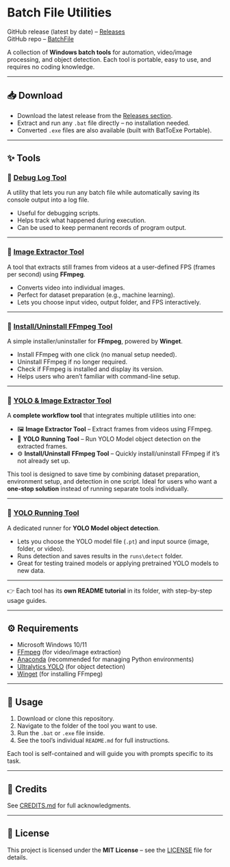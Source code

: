 # Batch File Utilities

GitHub release (latest by date) – [Releases](https://github.com/kerklangsi/BatchFile/releases)  
GitHub repo – [BatchFile](https://github.com/kerklangsi/BatchFile)

A collection of **Windows batch tools** for automation, video/image processing, and object detection. Each tool is portable, easy to use, and requires no coding knowledge.

---

## 📥 Download

* Download the latest release from the [Releases section](https://github.com/kerklangsi/BatchFile/releases).
* Extract and run any `.bat` file directly – no installation needed.
* Converted `.exe` files are also available (built with BatToExe Portable).

---

## ✨ Tools

### 🔹 [Debug Log Tool](DebugLog_Tool/README.md)

A utility that lets you run any batch file while automatically saving its console output into a log file.

* Useful for debugging scripts.
* Helps track what happened during execution.
* Can be used to keep permanent records of program output.

---

### 🔹 [Image Extractor Tool](ImageExtractor_Tool/README.md)

A tool that extracts still frames from videos at a user-defined FPS (frames per second) using **FFmpeg**.

* Converts video into individual images.
* Perfect for dataset preparation (e.g., machine learning).
* Lets you choose input video, output folder, and FPS interactively.

---

### 🔹 [Install/Uninstall FFmpeg Tool](Ffmpeg_Tool/README.md)

A simple installer/uninstaller for **FFmpeg**, powered by **Winget**.

* Install FFmpeg with one click (no manual setup needed).
* Uninstall FFmpeg if no longer required.
* Check if FFmpeg is installed and display its version.
* Helps users who aren’t familiar with command-line setup.

---

### 🔹 [YOLO & Image Extractor Tool](YOLOExtractor_Tool/README.md)

A **complete workflow tool** that integrates multiple utilities into one:

* 🖼 **Image Extractor Tool** – Extract frames from videos using FFmpeg.
* 🤖 **YOLO Running Tool** – Run YOLO Model object detection on the extracted frames.
* ⚙ **Install/Uninstall FFmpeg Tool** – Quickly install/uninstall FFmpeg if it’s not already set up.

This tool is designed to save time by combining dataset preparation, environment setup, and detection in one script. Ideal for users who want a **one-stop solution** instead of running separate tools individually.

---

### 🔹 [YOLO Running Tool](YOLORunning_Tool/README.md)

A dedicated runner for **YOLO Model object detection**.

* Lets you choose the YOLO model file (`.pt`) and input source (image, folder, or video).
* Runs detection and saves results in the `runs\detect` folder.
* Great for testing trained models or applying pretrained YOLO models to new data.

---

👉 Each tool has its **own README tutorial** in its folder, with step-by-step usage guides.

---

## ⚙ Requirements

* Microsoft Windows 10/11
* [FFmpeg](https://ffmpeg.org/) (for video/image extraction)
* [Anaconda](https://www.anaconda.com/) (recommended for managing Python environments)
* [Ultralytics YOLO](https://github.com/ultralytics/ultralytics) (for object detection)
* [Winget](https://learn.microsoft.com/en-us/windows/package-manager/winget/) (for installing FFmpeg)

---

## 📖 Usage

1. Download or clone this repository.
2. Navigate to the folder of the tool you want to use.
3. Run the `.bat` or `.exe` file inside.
4. See the tool’s individual `README.md` for full instructions.

Each tool is self-contained and will guide you with prompts specific to its task.

---

## 🙌 Credits

See [CREDITS.md](CREDITS.md) for full acknowledgments.

---

## 📜 License

This project is licensed under the **MIT License** – see the [LICENSE](LICENCE) file for details.